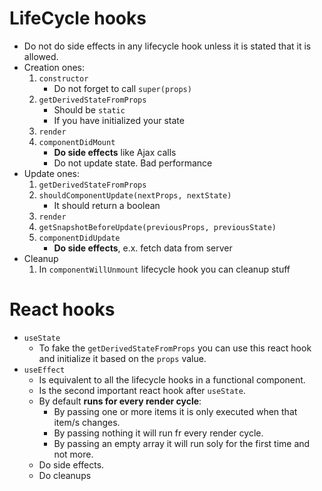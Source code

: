 # LifeCycle hooks

- Do not do side effects in any lifecycle hook unless it is stated that it is allowed.
- Creation ones:
  1.  `constructor`
      - Do not forget to call `super(props)`
  2.  `getDerivedStateFromProps`
      - Should be `static`
      - If you have initialized your state
  3.  `render`
  4.  `componentDidMount`
      - **Do side effects** like Ajax calls
      - Do not update state. Bad performance
- Update ones:
  1. `getDerivedStateFromProps`
  2. `shouldComponentUpdate(nextProps, nextState)`
     - It should return a boolean
  3. `render`
  4. `getSnapshotBeforeUpdate(previousProps, previousState)`
  5. `componentDidUpdate`
     - **Do side effects**, e.x. fetch data from server
- Cleanup
  1. In `componentWillUnmount` lifecycle hook you can cleanup stuff

# React hooks

- `useState`
  - To fake the `getDerivedStateFromProps` you can use this react hook and initialize it based on the `props` value.
- `useEffect`
  - Is equivalent to all the lifecycle hooks in a functional component.
  - Is the second important react hook after `useState`.
  - By default **runs for every render cycle**:
    - By passing one or more items it is only executed when that item/s changes.
    - By passing nothing it will run fr every render cycle.
    - By passing an empty array it will run soly for the first time and not more.
  - Do side effects.
  - Do cleanups
